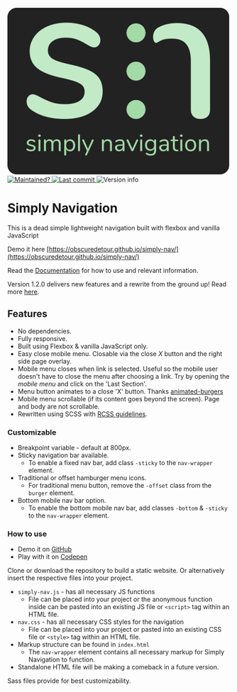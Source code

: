 <p align="left">
  <a href="https://obscuredetour.github.io/simply-nav/">
    <img width=500 src="assets/images/logo-full-dark.svg">
  </a>
  <br>
  <a href="https://obscuredetour.github.io/simply-nav/">
    <img alt="Maintained?" src="https://img.shields.io/maintenance/yes/2019.svg?colorB=2f8332">
  </a>
  <a href="https://obscuredetour.github.io/simply-nav/commits/master">
    <img alt="Last commit" src="https://img.shields.io/github/last-commit/obscuredetour/simply-nav.svg?colorB=2f8332">
  </a>
  <img alt="Version info" src="https://img.shields.io/github/tag/obscuredetour/simply-nav.svg?colorB=2f8332&label=version&style=flat">
</p>

# Simply Navigation
This is a dead simple lightweight navigation built with flexbox and vanilla JavaScript

Demo it here [https://obscuredetour.github.io/simply-nav/](https://obscuredetour.github.io/simply-nav/)

Read the [Documentation](https://obscuredetour.github.io/simply-nav/) for how to use and relevant information.

Version 1.2.0 delivers new features and a rewrite from the ground up! Read more [here](https://obscuredetour.github.io/simply-nav/).

## Features

- No dependencies.
- Fully responsive.
- Built using Flexbox & vanilla JavaScript only.
- Easy close mobile menu. Closable via the close *X* button and the right side page overlay.
- Mobile menu closes when link is selected. Useful so the mobile user doesn't have to close the menu after choosing a link. Try by opening the *mobile menu* and click on the 'Last Section'.
- Menu button animates to a close 'X' button. Thanks [animated-burgers](https://github.com/march08/animated-burgers)
- Mobile menu scrollable (if its content goes beyond the screen). Page and body are not scrollable.
- Rewritten using SCSS with [RCSS guidelines](https://rscss.io/).

### Customizable

- Breakpoint variable - default at 800px.
- Sticky navigation bar available.
  - To enable a fixed nav bar, add class `-sticky` to the `nav-wrapper` element.
- Traditional or offset hamburger menu icons.
  - For traditional menu button, remove the `-offset` class from the `burger` element.
- Bottom mobile nav bar option.
  - To enable the bottom mobile nav bar, add classes `-bottom` & `-sticky` to the `nav-wrapper` element.

### How to use
- Demo it on [GitHub](https://obscuredetour.github.io/simply-nav/)
- Play with it on [Codepen](https://codepen.io/obscuredetour/full/XxNWLY/)


Clone or download the repository to build a static website. Or alternatively insert the respective files into your project.

- `simply-nav.js` - has all necessary JS functions
  - File can be placed into your project or the anonymous function inside can be pasted into an existing JS file or `<script>` tag within an HTML file.
- `nav.css` - has all necessary CSS styles for the navigation
  - File can be placed into your project or pasted into an existing CSS file or `<style>` tag within an HTML file.
- Markup structure can be found in `index.html`
  - The `nav-wrapper` element contains all necessary markup for Simply Navigation to function.
- Standalone HTML file will be making a comeback in a future version.

Sass files provide for best customizability.